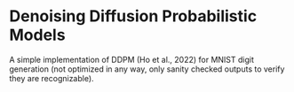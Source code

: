 # Denoising Diffusion Probabilistic Models

A simple implementation of DDPM (Ho et al., 2022) for MNIST digit generation (not optimized in any way, only sanity checked outputs to verify they are recognizable).
